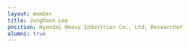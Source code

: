 ```yaml
---
layout: member
title: Junghoon Lee
position: Hyundai Heavy Industries Co., Ltd, Researcher
alumni: true
---
```

